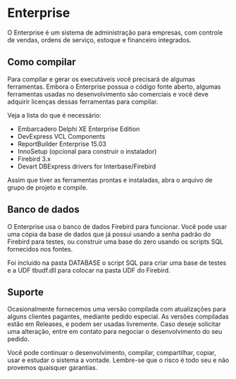 # Enterprise

O Enterprise é um sistema de administração para empresas, com controle de vendas, ordens de serviço, estoque e
financeiro integrados. 

## Como compilar

Para compilar e gerar os executáveis você precisará de algumas ferramentas. Embora o Enterprise possua o
código fonte aberto, algumas ferramentas usadas no desenvolvimento são comerciais e você deve adquirir 
licenças dessas ferramentas para compilar.

Veja a lista do que é necessário:

* Embarcadero Delphi XE Enterprise Edition
* DevExpress VCL Components
* ReportBuilder Enterprise 15.03
* InnoSetup (opcional para construir o instalador)
* Firebird 3.x
* Devart DBExpress drivers for Interbase/Firebird

Assim que tiver as ferramentas prontas e instaladas, abra o arquivo de grupo de projeto e compile.

## Banco de dados

O Enterprise usa o banco de dados Firebird para funcionar. Você pode usar uma cópia da base de dados
que já possui usando a senha padrão do Firebird para testes, ou construir uma base do zero usando os
scripts SQL fornecidos nos fontes.

Foi incluido na pasta DATABASE o script SQL para criar uma base de testes e a UDF tbudf.dll para
colocar na pasta UDF do Firebird.

## Suporte

Ocasionalmente fornecemos uma versão compilada com atualizações para alguns clientes pagantes, mediante
pedido especial. As versões compiladas estão em Releases, e podem ser usadas livremente. Caso deseje
solicitar uma alteração, entre em contato para negociar o desenvolvimento do seu pedido.

Você pode continuar o desenvolvimento, compilar, compartilhar, copiar, usar e estudar o sistema a 
vontade. Lembre-se que o risco é todo seu e não provemos quaisquer garantias.



